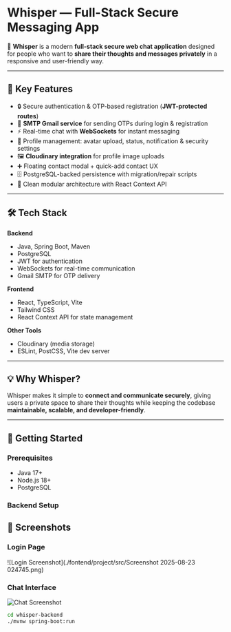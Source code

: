 # Whisper — Full-Stack Secure Messaging App  

🚀 **Whisper** is a modern **full-stack secure web chat application** designed for people who want to **share their thoughts and messages privately** in a responsive and user-friendly way.  

---

## 🔑 Key Features  
- 🔒 Secure authentication & OTP-based registration (**JWT-protected routes**)  
- 📧 **SMTP Gmail service** for sending OTPs during login & registration  
- ⚡ Real-time chat with **WebSockets** for instant messaging  
- 👤 Profile management: avatar upload, status, notification & security settings  
- 🖼 **Cloudinary integration** for profile image uploads  
- ➕ Floating contact modal + quick-add contact UX  
- 🗄 PostgreSQL-backed persistence with migration/repair scripts  
- 🧩 Clean modular architecture with React Context API  

---

## 🛠 Tech Stack  

**Backend**  
- Java, Spring Boot, Maven  
- PostgreSQL  
- JWT for authentication  
- WebSockets for real-time communication  
- Gmail SMTP for OTP delivery  

**Frontend**  
- React, TypeScript, Vite  
- Tailwind CSS  
- React Context API for state management  

**Other Tools**  
- Cloudinary (media storage)  
- ESLint, PostCSS, Vite dev server  

---

## 💡 Why Whisper?  
Whisper makes it simple to **connect and communicate securely**, giving users a private space to share their thoughts while keeping the codebase **maintainable, scalable, and developer-friendly**.  

---

## 🚀 Getting Started  

### Prerequisites  
- Java 17+  
- Node.js 18+  
- PostgreSQL  

### Backend Setup  


## 📸 Screenshots  

### Login Page  
![Login Screenshot](./fontend/project/src/Screenshot 2025-08-23 024745.png)  

### Chat Interface  
![Chat Screenshot](./assets/screenshots/chat.png)  

```bash
cd whisper-backend
./mvnw spring-boot:run
